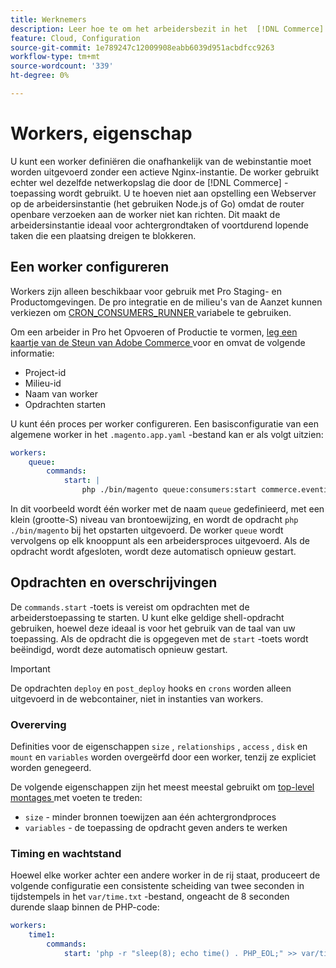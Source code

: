 ```yaml
---
title: Werknemers
description: Leer hoe te om het arbeidersbezit in het  [!DNL Commerce]  dossier van de toepassingsconfiguratie te vormen.
feature: Cloud, Configuration
source-git-commit: 1e789247c12009908eabb6039d951acbdfcc9263
workflow-type: tm+mt
source-wordcount: '339'
ht-degree: 0%

---
```


# Workers, eigenschap

U kunt een worker definiëren die onafhankelijk van de webinstantie moet worden uitgevoerd zonder een actieve Nginx-instantie. De worker gebruikt echter wel dezelfde netwerkopslag die door de [!DNL Commerce] -toepassing wordt gebruikt. U te hoeven niet aan opstelling een Webserver op de arbeidersinstantie (het gebruiken Node.js of Go) omdat de router openbare verzoeken aan de worker niet kan richten. Dit maakt de arbeidersinstantie ideaal voor achtergrondtaken of voortdurend lopende taken die een plaatsing dreigen te blokkeren.

## Een worker configureren

Workers zijn alleen beschikbaar voor gebruik met Pro Staging- en Productomgevingen. De pro integratie en de milieu&#39;s van de Aanzet kunnen verkiezen om [ CRON_CONSUMERS_RUNNER ](../environment/variables-deploy.md#cron_consumers_runner) variabele te gebruiken.

Om een arbeider in Pro het Opvoeren of Productie te vormen, [ leg een kaartje van de Steun van Adobe Commerce ](https://experienceleague.adobe.com/docs/commerce-knowledge-base/kb/help-center-guide/magento-help-center-user-guide.html?lang=nl-NL#submit-ticket) voor en omvat de volgende informatie:

- Project-id
- Milieu-id
- Naam van worker
- Opdrachten starten

U kunt één proces per worker configureren. Een basisconfiguratie van een algemene worker in het `.magento.app.yaml` -bestand kan er als volgt uitzien:

```yaml
workers:
    queue:
        commands:
            start: |
                php ./bin/magento queue:consumers:start commerce.eventing.event.publish
```

In dit voorbeeld wordt één worker met de naam `queue` gedefinieerd, met een klein (grootte-S) niveau van brontoewijzing, en wordt de opdracht `php ./bin/magento` bij het opstarten uitgevoerd. De worker `queue` wordt vervolgens op elk knooppunt als een arbeidersproces uitgevoerd. Als de opdracht wordt afgesloten, wordt deze automatisch opnieuw gestart.

## Opdrachten en overschrijvingen

De `commands.start` -toets is vereist om opdrachten met de arbeiderstoepassing te starten. U kunt elke geldige shell-opdracht gebruiken, hoewel deze ideaal is voor het gebruik van de taal van uw toepassing. Als de opdracht die is opgegeven met de `start` -toets wordt beëindigd, wordt deze automatisch opnieuw gestart.

>[!IMPORTANT]
>
>De opdrachten `deploy` en `post_deploy` hooks en `crons` worden alleen uitgevoerd in de webcontainer, niet in instanties van workers.

### Overerving

Definities voor de eigenschappen `size` , `relationships` , `access` , `disk` en `mount` en `variables` worden overgeërfd door een worker, tenzij ze expliciet worden genegeerd.

De volgende eigenschappen zijn het meest meestal gebruikt om [ top-level montages ](properties.md) met voeten te treden:

- `size` - minder bronnen toewijzen aan één achtergrondproces
- `variables` - de toepassing de opdracht geven anders te werken

### Timing en wachtstand

Hoewel elke worker achter een andere worker in de rij staat, produceert de volgende configuratie een consistente scheiding van twee seconden in tijdstempels in het `var/time.txt` -bestand, ongeacht de 8 seconden durende slaap binnen de PHP-code:

```yaml
workers:
    time1:
        commands:
            start: 'php -r "sleep(8); echo time() . PHP_EOL;" >> var/time.txt& sleep 2'
```
